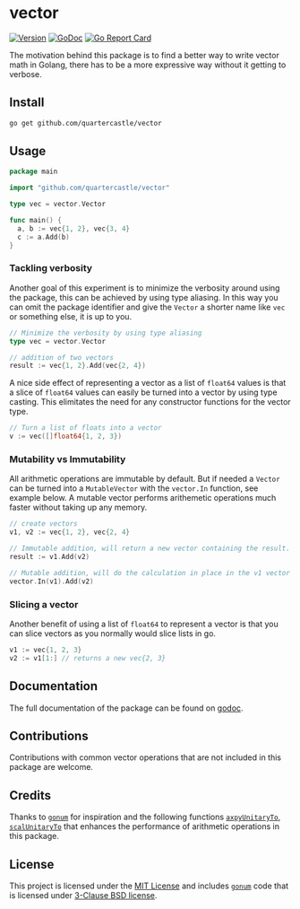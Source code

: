 # vector

[![Version](https://img.shields.io/github/release/quartercastle/vector.svg)](https://github.com/quartercastle/vector/releases)
[![GoDoc](https://godoc.org/github.com/quartercastle/vector?status.svg)](https://pkg.go.dev/github.com/quartercastle/vector?tab=doc)
[![Go Report Card](https://goreportcard.com/badge/github.com/quartercastle/vector)](https://goreportcard.com/report/github.com/quartercastle/vector)

The motivation behind this package is to find a better way to write vector math
in Golang, there has to be a more expressive way without it getting to verbose.

## Install
```sh
go get github.com/quartercastle/vector
```

## Usage
```go
package main

import "github.com/quartercastle/vector"

type vec = vector.Vector

func main() {
  a, b := vec{1, 2}, vec{3, 4}
  c := a.Add(b)
}
```

### Tackling verbosity
Another goal of this experiment is to minimize the verbosity around using the package,
this can be achieved by using type aliasing. In this way you can omit the package
identifier and give the `Vector` a shorter name like `vec` or something else,
it is up to you.
```go
// Minimize the verbosity by using type aliasing
type vec = vector.Vector

// addition of two vectors
result := vec{1, 2}.Add(vec{2, 4})
```

A nice side effect of representing a vector as a list of `float64` values is that
a slice of `float64` values can easily be turned into a vector by using type casting.
This elimitates the need for any constructor functions for the vector type.
```go
// Turn a list of floats into a vector
v := vec([]float64{1, 2, 3})
```

### Mutability vs Immutability
All arithmetic operations are immutable by default. But if needed a `Vector` can be
turned into a `MutableVector` with the `vector.In` function, see example below.
A mutable vector performs arithemetic operations much faster without taking up
any memory.
```go
// create vectors
v1, v2 := vec{1, 2}, vec{2, 4}

// Immutable addition, will return a new vector containing the result.
result := v1.Add(v2)

// Mutable addition, will do the calculation in place in the v1 vector
vector.In(v1).Add(v2)
```

### Slicing a vector
Another benefit of using a list of `float64` to represent a vector is that you
can slice vectors as you normally would slice lists in go.
```go
v1 := vec{1, 2, 3}
v2 := v1[1:] // returns a new vec{2, 3}
```

## Documentation
The full documentation of the package can be found on [godoc](https://pkg.go.dev/github.com/quartercastle/vector?tab=doc).

## Contributions
Contributions with common vector operations that are not included in this package are welcome.

## Credits
Thanks to [`gonum`](https://github.com/gonum/gonum) for inspiration and the following functions [`axpyUnitaryTo`](https://github.com/gonum/gonum/blob/master/internal/asm/f64/axpyunitaryto_amd64.s), [`scalUnitaryTo`](https://github.com/gonum/gonum/blob/c3867503e73e5c3fee7ab93e3c2c562eb2be8178/internal/asm/f64/scalunitaryto_amd64.s) that enhances the performance of arithmetic operations in this package.

## License
This project is licensed under the [MIT License](https://github.com/quartercastle/vector/blob/master/LICENSE) and includes [`gonum`](https://github.com/gonum/gonum) code that is licensed under [3-Clause BSD license](https://github.com/gonum/gonum/blob/master/LICENSE).
